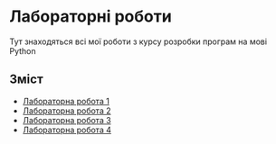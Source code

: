 # Лабораторні роботи

Тут знаходяться всі мої роботи з курсу розробки програм на мові Python

## Зміст

- [Лабораторна робота 1](#лабораторна-робота-1)
- [Лабораторна робота 2](#лабораторна-робота-2)
- [Лабораторна робота 3](#лабораторна-робота-3)
- [Лабораторна робота 4](#лабораторна-робота-4)
